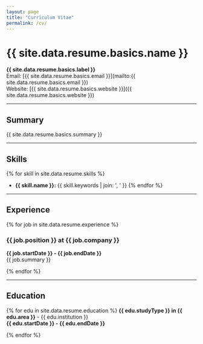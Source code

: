 ```yaml
---
layout: page
title: "Curriculum Vitae"
permalink: /cv/
---
```


# {{ site.data.resume.basics.name }}
**{{ site.data.resume.basics.label }}**  
Email: [{{ site.data.resume.basics.email }}](mailto:{{ site.data.resume.basics.email }})  
Website: [{{ site.data.resume.basics.website }}]({{ site.data.resume.basics.website }})

---

## Summary
{{ site.data.resume.basics.summary }}

---

## Skills
{% for skill in site.data.resume.skills %}
- **{{ skill.name }}:** {{ skill.keywords | join: ', ' }}
{% endfor %}

---

## Experience
{% for job in site.data.resume.experience %}
### {{ job.position }} at {{ job.company }}
**{{ job.startDate }} - {{ job.endDate }}**  
{{ job.summary }}

{% endfor %}

---

## Education
{% for edu in site.data.resume.education %}
**{{ edu.studyType }} in {{ edu.area }}** - {{ edu.institution }}  
**{{ edu.startDate }} - {{ edu.endDate }}**

{% endfor %}
